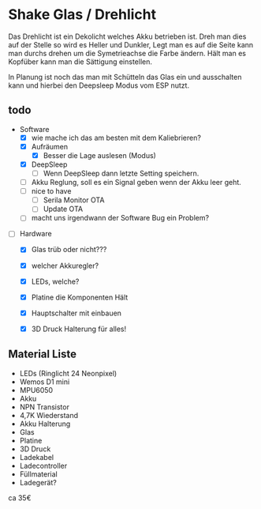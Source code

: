 # Shake Glas / Drehlicht

Das Drehlicht ist ein Dekolicht welches Akku betrieben ist.
Dreh man dies auf der Stelle so wird es Heller und Dunkler,
Legt man es auf die Seite kann man durchs drehen um die Symetrieachse die Farbe ändern.
Hält man es Kopfüber kann man die Sättigung einstellen. 

In Planung ist noch das man mit Schütteln das Glas ein und ausschalten kann und hierbei den Deepsleep Modus vom ESP nutzt.

## todo
- Software
  - [x] wie mache ich das am besten mit dem Kaliebrieren?
  - [x] Aufräumen
    - [x] Besser die Lage auslesen (Modus)
  - [x] DeepSleep
    - [ ] Wenn DeepSleep dann letzte Setting speichern.
  - [ ] Akku Reglung, soll es ein Signal geben wenn der Akku leer geht.
  - [ ] nice to have
    - [ ] Serila Monitor OTA
    - [ ] Update OTA
  - [ ] macht uns irgendwann der Software Bug ein Problem?
- [ ] Hardware
  - [x] Glas trüb oder nicht???
  - [x] welcher Akkuregler?
  - [x] LEDs, welche?
  - [x] Platine die Komponenten Hält
  - [x]  Hauptschalter mit einbauen
  - [x] 3D Druck Halterung für alles!



## Material Liste



- LEDs (Ringlicht 24 Neonpixel)
- Wemos D1 mini
- MPU6050
- Akku
- NPN Transistor
- 4,7K Wiederstand
- Akku Halterung
- Glas
- Platine
- 3D Druck
- Ladekabel
- Ladecontroller
- Füllmaterial
- Ladegerät?

ca 35€